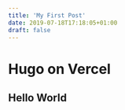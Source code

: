 ```yaml
---
title: 'My First Post'
date: 2019-07-18T17:18:05+01:00
draft: false
---
```


# Hugo on Vercel

## Hello World
